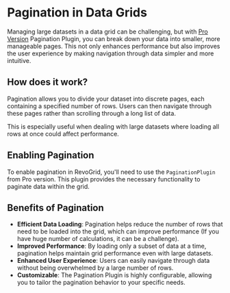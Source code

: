 # Pagination in Data Grids

Managing large datasets in a data grid can be challenging, but with [Pro Version](../pro/index.md) Pagination Plugin, you can break down your data into smaller, more manageable pages. This not only enhances performance but also improves the user experience by making navigation through data simpler and more intuitive.

## How does it work?

Pagination allows you to divide your dataset into discrete pages, each containing a specified number of rows. Users can then navigate through these pages rather than scrolling through a long list of data.

This is especially useful when dealing with large datasets where loading all rows at once could affect performance.

## Enabling Pagination

To enable pagination in RevoGrid, you'll need to use the `PaginationPlugin` from Pro version. This plugin provides the necessary functionality to paginate data within the grid.

## Benefits of Pagination

- **Efficient Data Loading**: Pagination helps reduce the number of rows that need to be loaded into the grid, which can improve performance (If you have huge number of calculations, it can be a challenge).
- **Improved Performance**: By loading only a subset of data at a time, pagination helps maintain grid performance even with large datasets.
- **Enhanced User Experience**: Users can easily navigate through data without being overwhelmed by a large number of rows.
- **Customizable**: The Pagination Plugin is highly configurable, allowing you to tailor the pagination behavior to your specific needs.
